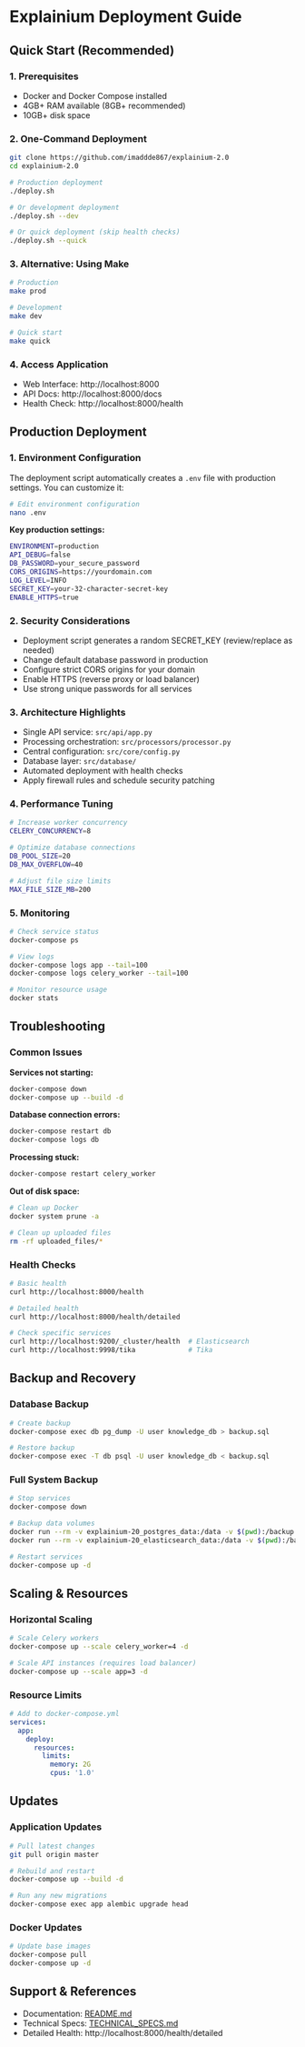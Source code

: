 # Explainium Deployment Guide

## Quick Start (Recommended)

### 1. Prerequisites
- Docker and Docker Compose installed
- 4GB+ RAM available (8GB+ recommended)
- 10GB+ disk space

### 2. One-Command Deployment
```bash
git clone https://github.com/imaddde867/explainium-2.0
cd explainium-2.0

# Production deployment
./deploy.sh

# Or development deployment
./deploy.sh --dev

# Or quick deployment (skip health checks)
./deploy.sh --quick
```

### 3. Alternative: Using Make
```bash
# Production
make prod

# Development
make dev

# Quick start
make quick
```

### 4. Access Application
- Web Interface: http://localhost:8000
- API Docs: http://localhost:8000/docs
- Health Check: http://localhost:8000/health

## Production Deployment

### 1. Environment Configuration
The deployment script automatically creates a `.env` file with production settings. You can customize it:

```bash
# Edit environment configuration
nano .env
```

**Key production settings:**
```bash
ENVIRONMENT=production
API_DEBUG=false
DB_PASSWORD=your_secure_password
CORS_ORIGINS=https://yourdomain.com
LOG_LEVEL=INFO
SECRET_KEY=your-32-character-secret-key
ENABLE_HTTPS=true
```

### 2. Security Considerations
- Deployment script generates a random SECRET_KEY (review/replace as needed)
- Change default database password in production
- Configure strict CORS origins for your domain
- Enable HTTPS (reverse proxy or load balancer)
- Use strong unique passwords for all services

### 3. Architecture Highlights
- Single API service: `src/api/app.py`
- Processing orchestration: `src/processors/processor.py`
- Central configuration: `src/core/config.py`
- Database layer: `src/database/`
- Automated deployment with health checks
- Apply firewall rules and schedule security patching

### 4. Performance Tuning
```bash
# Increase worker concurrency
CELERY_CONCURRENCY=8

# Optimize database connections
DB_POOL_SIZE=20
DB_MAX_OVERFLOW=40

# Adjust file size limits
MAX_FILE_SIZE_MB=200
```

### 5. Monitoring
```bash
# Check service status
docker-compose ps

# View logs
docker-compose logs app --tail=100
docker-compose logs celery_worker --tail=100

# Monitor resource usage
docker stats
```

## Troubleshooting

### Common Issues

**Services not starting:**
```bash
docker-compose down
docker-compose up --build -d
```

**Database connection errors:**
```bash
docker-compose restart db
docker-compose logs db
```

**Processing stuck:**
```bash
docker-compose restart celery_worker
```

**Out of disk space:**
```bash
# Clean up Docker
docker system prune -a

# Clean up uploaded files
rm -rf uploaded_files/*
```

### Health Checks
```bash
# Basic health
curl http://localhost:8000/health

# Detailed health
curl http://localhost:8000/health/detailed

# Check specific services
curl http://localhost:9200/_cluster/health  # Elasticsearch
curl http://localhost:9998/tika             # Tika
```

## Backup and Recovery

### Database Backup
```bash
# Create backup
docker-compose exec db pg_dump -U user knowledge_db > backup.sql

# Restore backup
docker-compose exec -T db psql -U user knowledge_db < backup.sql
```

### Full System Backup
```bash
# Stop services
docker-compose down

# Backup data volumes
docker run --rm -v explainium-20_postgres_data:/data -v $(pwd):/backup alpine tar czf /backup/postgres_backup.tar.gz -C /data .
docker run --rm -v explainium-20_elasticsearch_data:/data -v $(pwd):/backup alpine tar czf /backup/elasticsearch_backup.tar.gz -C /data .

# Restart services
docker-compose up -d
```

## Scaling & Resources

### Horizontal Scaling
```bash
# Scale Celery workers
docker-compose up --scale celery_worker=4 -d

# Scale API instances (requires load balancer)
docker-compose up --scale app=3 -d
```

### Resource Limits
```yaml
# Add to docker-compose.yml
services:
  app:
    deploy:
      resources:
        limits:
          memory: 2G
          cpus: '1.0'
```

## Updates

### Application Updates
```bash
# Pull latest changes
git pull origin master

# Rebuild and restart
docker-compose up --build -d

# Run any new migrations
docker-compose exec app alembic upgrade head
```

### Docker Updates
```bash
# Update base images
docker-compose pull
docker-compose up -d
```

## Support & References

- Documentation: [README.md](README.md)
- Technical Specs: [TECHNICAL_SPECS.md](TECHNICAL_SPECS.md)
- Detailed Health: http://localhost:8000/health/detailed